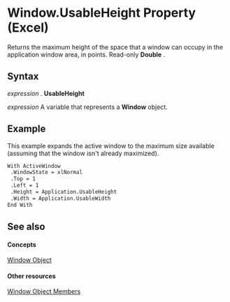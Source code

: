 
# Window.UsableHeight Property (Excel)

Returns the maximum height of the space that a window can occupy in the application window area, in points. Read-only  **Double** .


## Syntax

 _expression_ . **UsableHeight**

 _expression_ A variable that represents a **Window** object.


## Example

This example expands the active window to the maximum size available (assuming that the window isn't already maximized).


```vb
With ActiveWindow 
 .WindowState = xlNormal 
 .Top = 1 
 .Left = 1 
 .Height = Application.UsableHeight 
 .Width = Application.UsableWidth 
End With
```


## See also


#### Concepts


[Window Object](8591b1ad-76f8-14e2-9120-406b65093f5a.md)
#### Other resources


[Window Object Members](f11db427-24a4-041c-2fd5-03ce73ae6c16.md)
